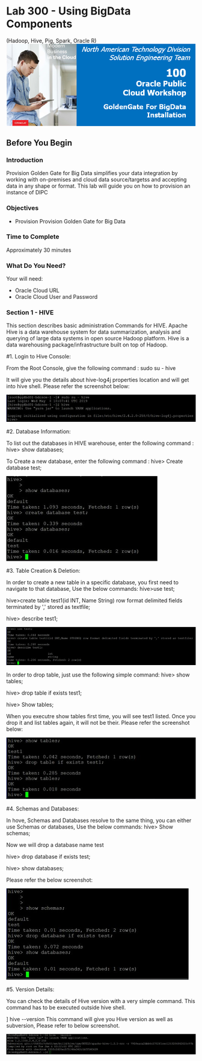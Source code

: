 # Lab 300 -  Using BigData Components
(Hadoop, Hive, Pig, Spark, Oracle R)
![](images/100/image100_0.png)


## Before You Begin

### Introduction
Provision Golden Gate for Big Data simplifies your data integration by working with on-premises and cloud data source/targetss and accepting data in any shape or format. This lab will guide you on how to provision an instance of DIPC


### Objectives
- Provision Provision Golden Gate for Big Data 

### Time to Complete
Approximately 30 minutes

### What Do You Need?
Your will need:
- Oracle Cloud URL
- Oracle Cloud User and Password

### Section 1 - HIVE
This section describes basic administration Commands for HIVE. Apache Hive is a data warehouse system for data summarization, analysis and querying of large data systems in open source Hadoop platform. Hive is a data warehousing package/infrastructure built on top of Hadoop.

#1. Login to Hive Console:

From the Root Console, give the following command :
sudo su - hive

It will give you the details about hive-log4j properties location and will get into hive shell. Please refer the screenshot below:

![](images/300/1.JPG)

#2. Database Information:

To list out the databases in HIVE warehouse, enter the following command :
hive> show databases;

To Create a new database, enter the following command :
hive> Create database test;

![](images/300/2.JPG)

#3. Table Creation & Deletion:

In order to create a new table in a specific database, you first need to navigate to that database, Use the below commands:
hive>use test;

hive>create table test1(id INT, Name String) row format delimited fields terminated by ',' stored as textfile;

hive> describe test1;

![](images/300/3.JPG)

In order to drop table, just use the following simple command:
hive> show tables;

hive> drop table if exists test1;

hive> Show tables;

When you executre show tables first time, you will see test1 listed. Once you drop it and list tables again, it will not be their. Please refer the screenshot below:

![](images/300/5.JPG)

#4. Schemas and Databases:

In hove, Schemas and Databases resolve to the same thing, you can either use Schemas or databases, Use the below commands:
hive> Show schemas;

Now we will drop a database name test

hive> drop database if exists test;

hive> show databases;

Please refer the below screenshot:

![](images/300/6.JPG)

#5. Version Details:

You can check the details of Hive version with a very simple command. This command has to be executed outside hive shell.

] hive --version
This command will give you Hive version as well as subversion, Please refer to below screenshot.

![](images/300/4.JPG)
